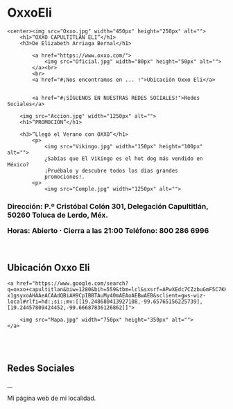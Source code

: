 # OxxoEli

<!DOCTYPE html>
<html lang="en">

<head>
    <meta charset="UTF-8">
    <meta http-equiv="X-UA-Compatible" content="IE=edge">
    <meta name="viewport" content="width=device-width, initial-scale=1.0">
    <title>Logo</title>
</head>

<body>

    <center><img src="Oxxo.jpg" width="450px" height="250px" alt="">
        <h1>“OXXO CAPULTITLÁN ELI”</h1>
        <h3>De Elizabeth Arriaga Bernal</h1>

            <a href="https://www.oxxo.com/">
                <img src="Oficial.jpg" width="80px" height="50px" alt="">
            </a><br>
            <br>
            <a href="#¡Nos encontramos en ... !">Ubicación Oxxo Eli</a>


            <a href="#¡SÍGUENOS EN NUESTRAS REDES SOCIALES!">Redes Sociales</a>

        <img src="Accion.jpg" width="1250px" alt="">
        <h1>“PROMOCIÓN”</h1>

        <h3>“Llegó el Verano con OXXO”</h1>
            <p>
                <img src="Vikingo.jpg" width="150px" height="100px" alt="">
                ¿Sabías que El Vikingo es el hot dog más vendido en México? 
                ¡Pruébalo y descubre todos los días grandes
                promociones!.
            <p>
                <img src="Comple.jpg" width="1250px" alt="">

</body>

</html>
<h3>Dirección: P.º Cristóbal Colón 301, Delegación Capultitlán, 50260 Toluca de Lerdo, Méx.
    <p>
    Horas: 
    Abierto ⋅ Cierra a las 21:00
    Teléfono: 800 286 6996</h1>
    <br>
    <a name="¡Nos encontramos en ... !"></a>
    <h2>Ubicación Oxxo Eli</h2>
    <p>

    <a href="https://www.google.com/search?q=oxxo+capultitlan&biw=1280&bih=559&tbm=lcl&sxsrf=APwXEdc7CZzbuGmF5C7KKJz6J5g1vfq0nw%3A1687199888909&ei=kKCQZLGPN_XXkPIPyLGz6A4&oq=oxxo+capult&gs_lcp=Cg1nd3Mtd2l6LWxvY2FsEAMYADIFCAAQgAQyAggmMgIIJjICCCY6BAgjECc6BggAEBYQHjoICAAQgAQQyQM6CAgAEIoFEJIDOgsIABCABBCxAxCDAToICAAQgAQQsQM6CggAEIAEEBQQhwJQsghY-x1gsyxoAHAAeACAAdQBiAH9CpIBBTAuMy40mAEAoAEBwAEB&sclient=gws-wiz-local#rlfi=hd:;si:;mv:[[19.248680413927108,-99.65765156225739],[19.24457809424452,-99.66687836126862]]">

        <img src="Mapa.jpg" width="750px" height="350px" alt="">
    </a>

<br>   
<br>
<a name="¡SÍGUENOS EN NUESTRAS REDES SOCIALES!"></a>
<h2>Redes Sociales</h2>
<p>
<a href="https://www.facebook.com/OXXOTiendas">
    <img src="Face.jpg" alt="">  
</a>
    
<a href="https://twitter.com/Tiendas_OXXO">
    <img src="Tweet.jpg" alt=""> 
</a>
     
<a href="https://www.instagram.com/tiendasoxxo/">
    <img src="Insta.jpg" alt="">
</a>
    
<a href="https://www.youtube.com/user/tiendaoxxo">
    <img src="You.jpg" alt="">
</a>


Mi página web de mi localidad.
